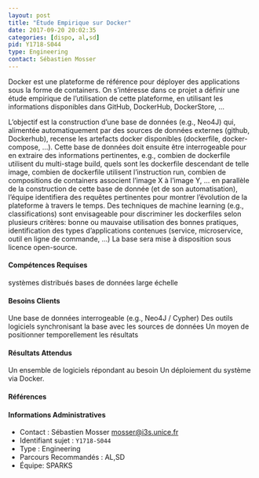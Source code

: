 ```yaml
---
layout: post
title: "Étude Empirique sur Docker"
date: 2017-09-20 20:02:35
categories: [dispo, al,sd]
pid: Y1718-S044
type: Engineering
contact: Sébastien Mosser
---
```

       
Docker est une plateforme de référence pour déployer des applications sous la forme de containers. On s’intéresse dans ce projet a définir une étude empirique de l’utilisation de cette plateforme, en utilisant les informations disponibles dans GitHub, DockerHub, DockerStore, …

L’objectif est la construction d’une base de données (e.g., Neo4J) qui, alimentée automatiquement par des sources de données externes (github, Dockerhub), recense les artefacts docker disponibles (dockerfile, docker-compose, …). Cette base de données doit ensuite être interrogeable pour en extraire des informations pertinentes, e.g., combien de dockerfile utilisent du multi-stage build, quels sont les dockerfile descendant de telle image, combien de dockerfile utilisent l’instruction run, combien de  compositions de containers associent l’image X à l’image Y, … en parallèle de la construction de cette base de donnée (et de son automatisation), l’équipe identifiera des requêtes pertinentes pour montrer l’évolution de la plateforme à travers le temps. Des techniques de machine learning (e.g., classifications) sont envisageable pour discriminer les dockerfiles selon plusieurs critères: bonne ou mauvaise utilisation des bonnes pratiques, identification des types d’applications contenues (service, microservice, outil en ligne de commande, ...)  La base sera mise à disposition sous licence open-source. 

#### Compétences Requises
systèmes distribués
bases de données large échelle



     

#### Besoins Clients
Une base de données interrogeable (e.g., Neo4J / Cypher)
Des outils logiciels synchronisant la base avec les sources de données
Un moyen de positionner temporellement les résultats

#### Résultats Attendus
Un ensemble de logiciels répondant au besoin
Un déploiement du système via Docker.

#### Références



#### Informations Administratives
  * Contact : Sébastien Mosser <mosser@i3s.unice.fr>
  * Identifiant sujet : `Y1718-S044`
  * Type : Engineering
  * Parcours Recommandés : AL,SD
  * Équipe: SPARKS

     